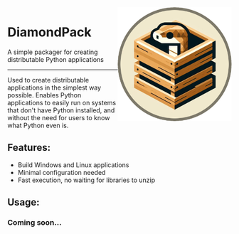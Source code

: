 <img src="docs/diamondPack.png" width="256" align="right"/>

# DiamondPack
A simple packager for creating distributable Python applications

---

Used to create distributable applications in the simplest way possible.
Enables Python applications to easily run on systems that don't have Python installed, and without the need for users to know what Python even is.

## Features:
- Build Windows and Linux applications
- Minimal configuration needed
- Fast execution, no waiting for libraries to unzip

## Usage:

### Coming soon...
